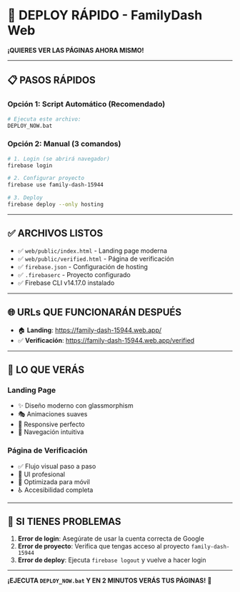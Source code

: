 # 🚀 DEPLOY RÁPIDO - FamilyDash Web

**¡QUIERES VER LAS PÁGINAS AHORA MISMO!**

---

## 📋 **PASOS RÁPIDOS**

### **Opción 1: Script Automático (Recomendado)**

```bash
# Ejecuta este archivo:
DEPLOY_NOW.bat
```

### **Opción 2: Manual (3 comandos)**

```bash
# 1. Login (se abrirá navegador)
firebase login

# 2. Configurar proyecto
firebase use family-dash-15944

# 3. Deploy
firebase deploy --only hosting
```

---

## ✅ **ARCHIVOS LISTOS**

- ✅ `web/public/index.html` - Landing page moderna
- ✅ `web/public/verified.html` - Página de verificación
- ✅ `firebase.json` - Configuración de hosting
- ✅ `.firebaserc` - Proyecto configurado
- ✅ Firebase CLI v14.17.0 instalado

---

## 🌐 **URLs QUE FUNCIONARÁN DESPUÉS**

- 🏠 **Landing**: https://family-dash-15944.web.app/
- ✅ **Verificación**: https://family-dash-15944.web.app/verified

---

## 🎨 **LO QUE VERÁS**

### **Landing Page**

- ✨ Diseño moderno con glassmorphism
- 🎭 Animaciones suaves
- 📱 Responsive perfecto
- 🧭 Navegación intuitiva

### **Página de Verificación**

- ✅ Flujo visual paso a paso
- 🎯 UI profesional
- 📱 Optimizada para móvil
- ♿ Accesibilidad completa

---

## 🚨 **SI TIENES PROBLEMAS**

1. **Error de login**: Asegúrate de usar la cuenta correcta de Google
2. **Error de proyecto**: Verifica que tengas acceso al proyecto `family-dash-15944`
3. **Error de deploy**: Ejecuta `firebase logout` y vuelve a hacer login

---

**¡EJECUTA `DEPLOY_NOW.bat` Y EN 2 MINUTOS VERÁS TUS PÁGINAS!** 🚀
